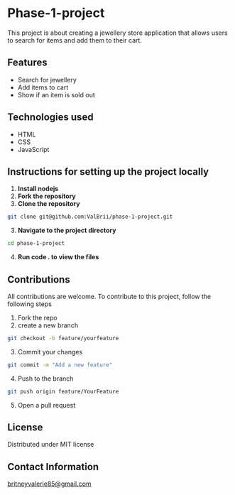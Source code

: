 # Phase-1-project
This project is about creating a jewellery store application that allows users to search for items and add them to their cart.

## Features
- Search for jewellery
- Add items to cart
- Show if an item is sold out

## Technologies used
- HTML
- CSS
- JavaScript

## Instructions for setting up the project locally
1. **Install nodejs**
1. **Fork the repository**
2. **Clone the repository**
```bash
git clone git@github.com:ValBrii/phase-1-project.git
```
3. **Navigate to the project directory**
```bash
cd phase-1-project
```
4. **Run code . to view the files**

## Contributions
All contributions are welcome.
To contribute to this project, follow the following steps
1. Fork the repo
2. create a new branch 

```bash
git checkout -b feature/yourfeature
```
3. Commit your changes 

```bash 
git commit -m "Add a new feature"
```

4. Push to the branch
``` bash
git push origin feature/YourFeature 
```

5. Open a pull request

## License
Distributed under MIT license


## Contact Information
britneyvalerie85@gmail.com
